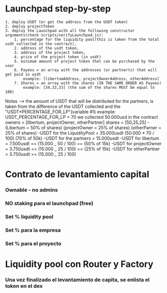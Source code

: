 # Launchpad step-by-step

    1. deploy USDT (or get the address from the USDT token)
    2. deploy projectToken
    3. deploy the Launchpad with all the following constructor arguments(check scripts/verifyLaunchpad.js):
        1. percentage for the liquidity pool(this is taken from the total usdt collected in the contract),
        2. address of the usdt token,
        3. address of the project token,
        4. price of the project token (in usdt)
        5. minimum amount of project token that can be purchased by the user
        6. Payees = an array with the addresses (or partnerts) that will get paid in usdt
            example: [libertumAddress, projectOwnerAddress, otherAddress]
        7. Shares = an array with the shares (IN THE SAME ORDER AS Payees)
            example: [34,33,33] (the sum of the shares MUST be equal to 100)



Notes --> the amount of USDT that will be distributed for the partners, is taken from the difference of the USDT collected and the "USDT*PERCENTAGE_FOR_LP"(variable #1)
example:
USDT_PERCENTAGE_FOR_LP = 70
we collected 50.000usd in the contract
owners = [libertum, projectOwner, otherPartner]
shares = [50,25,25]
-(Libertum = 50% of shares) (projectOwner = 25% of shares) (otherParner = 25% of shares)
-USDT for the LiquidityPool = 35.000usdt (50.000 * 70 / 100) (70% of 50k)
-USDT for the partners = 15.000usdt
-USDT for libertum = 7.500usdt == (15.000 _ 50 / 100) == (50% of 15k)
-USDT for projectOwner = 3.750usdt == (15.000 _ 25 / 100) == (25% of 15k)
-USDT for otherPartner = 3.750usdt == (15.000 \_ 25 / 100)

# Contrato de levantamiento capital

### Ownable - no admins

### NO staking para el launchpad (free)

### Set % liquidity pool

### Set % para la empresa

### Set % para el proyecto

# Liquidity pool con Router y Factory

### Una vez finalizado el levantamiento de capita, se enlista el token en el dex
